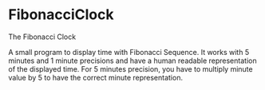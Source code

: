 # FibonacciClock
The Fibonacci Clock

A small program to display time with Fibonacci Sequence.
It works with 5 minutes and 1 minute precisions and have a human readable representation of the displayed time.
For 5 minutes precision, you have to multiply minute value by 5 to have the correct minute representation.
